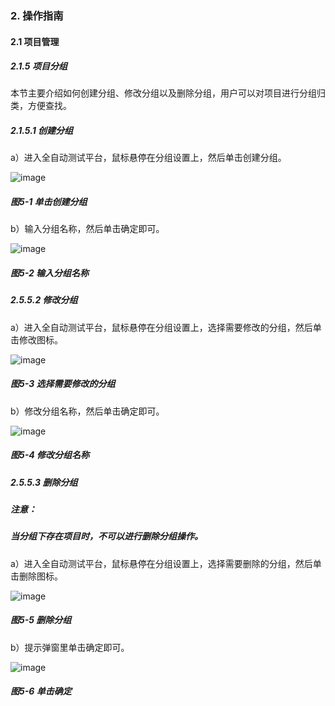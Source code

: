 ### 2. 操作指南

#### 2.1 项目管理

##### 2.1.5 项目分组

本节主要介绍如何创建分组、修改分组以及删除分组，用户可以对项目进行分组归类，方便查找。

##### 2.1.5.1 创建分组

a）进入全自动测试平台，鼠标悬停在分组设置上，然后单击创建分组。

![image](https://user-images.githubusercontent.com/79617492/184269929-d1ff1ab3-74a5-4efb-9dc7-6c5281d6e431.png)

##### 图5-1 单击创建分组

b）输入分组名称，然后单击确定即可。

![image](https://user-images.githubusercontent.com/79617492/184269945-b83ed801-10bf-4d05-9d6a-10db5927bdbe.png)

##### 图5-2 输入分组名称

##### 2.5.5.2 修改分组

a）进入全自动测试平台，鼠标悬停在分组设置上，选择需要修改的分组，然后单击修改图标。

![image](https://user-images.githubusercontent.com/79617492/184269954-94aae4b4-80b1-4ebf-8481-c496be3bbf6b.png)

##### 图5-3 选择需要修改的分组

b）修改分组名称，然后单击确定即可。

![image](https://user-images.githubusercontent.com/79617492/184269960-c7872d6b-a8b6-4da8-b433-2dc0b396a0ae.png)

##### 图5-4 修改分组名称

##### 2.5.5.3 删除分组

##### 注意：

##### 当分组下存在项目时，不可以进行删除分组操作。

a）进入全自动测试平台，鼠标悬停在分组设置上，选择需要删除的分组，然后单击删除图标。

![image](https://user-images.githubusercontent.com/79617492/184269975-7df6f1cb-b57c-4b46-8846-8aec758eb03e.png)

##### 图5-5 删除分组

b）提示弹窗里单击确定即可。

![image](https://user-images.githubusercontent.com/79617492/184269984-572ab9ea-e48b-47cb-9501-07d66b0a8204.png)

##### 图5-6 单击确定
